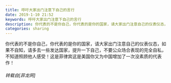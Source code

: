 ```yaml
---
title: 呼吁大家出门注意下自己的言行
date: 2019-1-10 21:52
keywords: 呼吁大家出门注意下自己的言行
description: 你代表的不是你自己，你代表的是你的国家，请大家出门注意自己的仪表仪态，如果不自知，请多去一些发达国家，提升一下自己，不要公众场合表现的完全自私，不知道照顾他人感受！这是菲律宾这是美国你又为中国增加了一次没素质的代表作！
categories: sharing
---
```

<td class="t_f" id="postmessage_2661435">

你代表的不是你自己，你代表的是你的国家，请大家出门注意自己的仪表仪态，如果不自知，请多去一些发达国家，提升一下自己，不要公众场合表现的完全自私，不知道照顾他人感受！这是菲律宾这是美国你又为中国增加了一次没素质的代表作！</td>
###### 转载自[菲龙网]